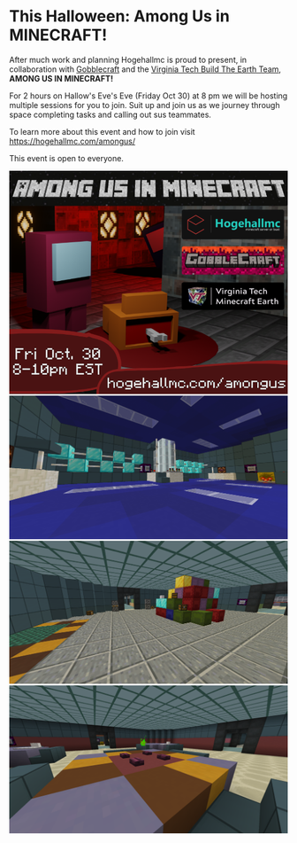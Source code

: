 # This Halloween: Among Us in MINECRAFT!

After much work and planning Hogehallmc is proud to present, in collaboration with [Gobblecraft](https://gobblerconnect.vt.edu/organization/gobblecraft/) and the [Virginia Tech Build The Earth Team](https://www.vtearth.mhdser.com/), **AMONG US IN MINECRAFT!**

For 2 hours on Hallow's Eve's Eve (Friday Oct 30) at 8 pm we will be hosting multiple sessions for you to join. Suit up and join us as we journey through space completing tasks and calling out sus teammates.

To learn more about this event and how to join visit https://hogehallmc.com/amongus/

This event is open to everyone.

![poster4.png](poster4.png) ![reactor](reactor.png) ![storage](storage.png) ![emergency buttons](meetingbuttons.png)